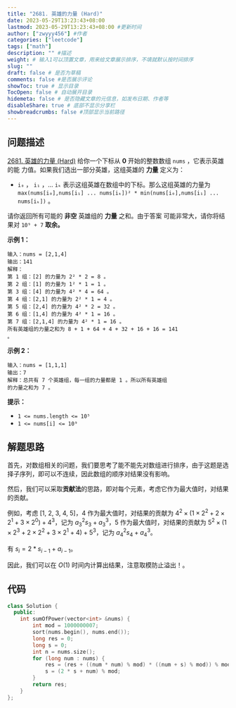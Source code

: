 ```yaml
---
title: "2681. 英雄的力量 (Hard)"
date: 2023-05-29T13:23:43+08:00
lastmod: 2023-05-29T13:23:43+08:00 #更新时间
author: ["zwyyy456"] #作者
categories: ["leetcode"]
tags: ["math"]
description: "" #描述
weight: # 输入1可以顶置文章，用来给文章展示排序，不填就默认按时间排序
slug: ""
draft: false # 是否为草稿
comments: false #是否展示评论
showToc: true # 显示目录
TocOpen: false # 自动展开目录
hidemeta: false # 是否隐藏文章的元信息，如发布日期、作者等
disableShare: true # 底部不显示分享栏
showbreadcrumbs: false #顶部显示当前路径
---
```

## 问题描述
[2681. 英雄的力量 (Hard)](https://leetcode.cn/problems/power-of-heroes/)
给你一个下标从 **0** 开始的整数数组 `nums` ，它表示英雄的能
力值。如果我们选出一部分英雄，这组英雄的 **力量** 定义为：

- `i₀` ， `i₁` ，... `iₖ` 表示这组英雄在数组中的下标。那么这组英雄的力量为 `max(nums[i₀],nums[i₁] ... nums[iₖ])² * min(nums[i₀],nums[i₁] ... nums[iₖ])` 。

请你返回所有可能的 **非空** 英雄组的 **力量** 之和。由于答案
可能非常大，请你将结果对 `10⁹ + 7` **取余。**

**示例 1：**

```
输入：nums = [2,1,4]
输出：141
解释：
第 1 组：[2] 的力量为 2² * 2 = 8 。
第 2 组：[1] 的力量为 1² * 1 = 1 。
第 3 组：[4] 的力量为 4² * 4 = 64 。
第 4 组：[2,1] 的力量为 2² * 1 = 4 。
第 5 组：[2,4] 的力量为 4² * 2 = 32 。
第 6 组：[1,4] 的力量为 4² * 1 = 16 。
第 7 组：[2,1,4] 的力量为 4² * 1 = 16 。
所有英雄组的力量之和为 8 + 1 + 64 + 4 + 32 + 16 + 16 = 141 
。

```

**示例 2：**

```
输入：nums = [1,1,1]
输出：7
解释：总共有 7 个英雄组，每一组的力量都是 1 。所以所有英雄组
的力量之和为 7 。

```

**提示：**

- `1 <= nums.length <= 10⁵`
- `1 <= nums[i] <= 10⁹`

## 解题思路
首先，对数组相关的问题，我们要思考了能不能先对数组进行排序，由于这题是选择子序列，即可以不连续，因此数组的顺序对结果没有影响。

然后，我们可以采取**贡献法**的思路，即对每个元素，考虑它作为最大值时，对结果的贡献。

例如，考虑 $[1,\ 2,\ 3,\ 4,\ 5]$，$4$ 作为最大值时，对结果的贡献为 $4^2 \times(1 \times 2^2 + 2\times 2^1 + 3 \times 2^0 ) + 4^3$，记为 $a_3^2 s_3 + a_3^3$，$5$ 作为最大值时，对结果的贡献为 $5^2\times (1\times 2^3 + 2\times 2^2+ 3\times2^1 + 4) + 5^3$，记为 $a_4^2 s_4 + a_4^3$。

有 $s_i = 2 * s_{i - 1} + a_{i - 1}$。

因此，我们可以在 $O(1)$ 时间内计算出结果，注意取模防止溢出！。

## 代码
```cpp
class Solution {
  public:
    int sumOfPower(vector<int> &nums) {
        int mod = 1000000007;
        sort(nums.begin(), nums.end());
        long res = 0;
        long s = 0;
        int n = nums.size();
        for (long num : nums) {
            res = (res + ((num * num) % mod) * ((num + s) % mod)) % mod; // 防止溢出
            s = (2 * s + num) % mod;
        }
        return res;
    }
};
```

